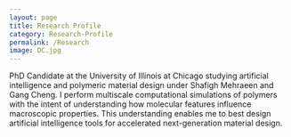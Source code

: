 ```yaml
---
layout: page
title: Research Profile
category: Research-Profile
permalink: /Research
image: DC.jpg
---
```


PhD Candidate at the University of Illinois at Chicago studying artificial intelligence and polymeric material design under Shafigh Mehraeen and Gang Cheng. I perform multiscale computational simulations of polymers with the intent of understanding how molecular features influence macroscopic properties. This understanding enables me to best design artificial intelligence tools for accelerated next-generation material design.
